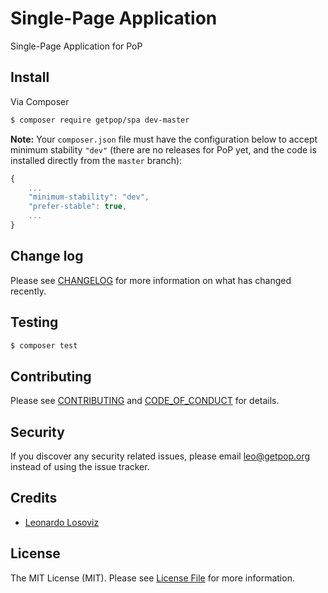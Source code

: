 # Single-Page Application
<!--
[![Latest Version on Packagist][ico-version]][link-packagist]
[![Software License][ico-license]](LICENSE.md)
[![Build Status][ico-travis]][link-travis]
[![Coverage Status][ico-scrutinizer]][link-scrutinizer]
[![Quality Score][ico-code-quality]][link-code-quality]
[![Total Downloads][ico-downloads]][link-downloads]
-->

Single-Page Application for PoP

## Install

Via Composer

``` bash
$ composer require getpop/spa dev-master
```

**Note:** Your `composer.json` file must have the configuration below to accept minimum stability `"dev"` (there are no releases for PoP yet, and the code is installed directly from the `master` branch):

```javascript
{
    ...
    "minimum-stability": "dev",
    "prefer-stable": true,
    ...
}
```

<!--
## Usage

``` php
```
-->

## Change log

Please see [CHANGELOG](CHANGELOG.md) for more information on what has changed recently.

## Testing

``` bash
$ composer test
```

## Contributing

Please see [CONTRIBUTING](CONTRIBUTING.md) and [CODE_OF_CONDUCT](CODE_OF_CONDUCT.md) for details.

## Security

If you discover any security related issues, please email leo@getpop.org instead of using the issue tracker.

## Credits

- [Leonardo Losoviz][link-author]

## License

The MIT License (MIT). Please see [License File](LICENSE.md) for more information.
<!--
[ico-version]: https://img.shields.io/packagist/v/getpop/spa.svg?style=flat-square
[ico-license]: https://img.shields.io/badge/license-MIT-brightgreen.svg?style=flat-square
[ico-travis]: https://img.shields.io/travis/getpop/spa/master.svg?style=flat-square
[ico-scrutinizer]: https://img.shields.io/scrutinizer/coverage/g/getpop/spa.svg?style=flat-square
[ico-code-quality]: https://img.shields.io/scrutinizer/g/getpop/spa.svg?style=flat-square
[ico-downloads]: https://img.shields.io/packagist/dt/getpop/spa.svg?style=flat-square

[link-packagist]: https://packagist.org/packages/getpop/spa
[link-travis]: https://travis-ci.org/getpop/spa
[link-scrutinizer]: https://scrutinizer-ci.com/g/getpop/spa/code-structure
[link-code-quality]: https://scrutinizer-ci.com/g/getpop/spa
[link-downloads]: https://packagist.org/packages/getpop/spa
[link-contributors]: ../../contributors
-->
[link-author]: https://github.com/leoloso
